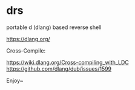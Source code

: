 # drs

portable d (dlang) based reverse shell

https://dlang.org/

Cross-Compile:

https://wiki.dlang.org/Cross-compiling_with_LDC
https://github.com/dlang/dub/issues/1599

Enjoy~
